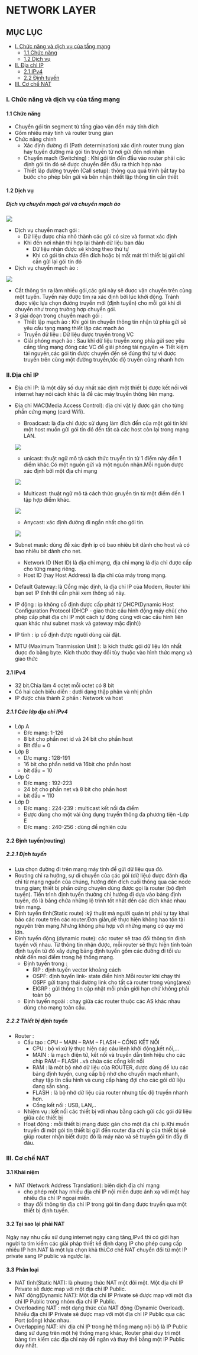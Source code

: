 <a name="Network_layer"></a>

# NETWORK LAYER
## MỤC LỤC 
- [I. Chức năng và dịch vụ của tầng mạng ](#1)
    - [1.1 Chức năng](#a)
    - [1.2 Dịch vụ](#b)
- [II. Địa chỉ IP  ](#2)
    - [2.1 IPv4](#aa)
    - [2.2 Định tuyến ](#bb)
- [III. Cơ chế NAT](#3)
<a name="1"></a>

### I. Chức năng và dịch vụ của tầng mạng 
<a name ="a"></a>

#### 1.1 Chức năng 
- Chuyển gói tin segment từ tầng giao vận đến máy tính đích 
- Gồm nhiều máy tính và router trung gian 
- Chức năng chính
    - Xác định đường đi (Path determination) xác định router trung gian hay tuyến đường mà gói tin truyền từ nơi gửi đến nơi nhận 
    - Chuyển mạch (Switching) : Khi gói tin đến đầu vào router phải các định gói tin đó sẽ được chuyển đến đầu ra thích hợp nào 
    - Thiết lâp đường truyền (Call setup): thông qua quá trình bắt tay ba bước cho phép bên gửi và bên nhận thiết lập thông tin cần thiết 

<a name="b"></a>

#### 1.2 Dịch vụ 

##### Dịch vụ chuyển mạch gói và chuyển mạch ảo

![](../images/machgoi.jpg)

- Dịch vụ chuyển mạch gói :
    - Dữ liệu được chia nhỏ thành các gói có size và format xác định 
    - Khi đến nơi nhận thì hợp lại thành dữ liệu ban đầu 
        - Dữ liệu nhận được sẽ không theo thứ tự 
        - Khi có gói tin chưa đến đích hoặc bị mất mát thì thiết bị gửi chỉ cần gửi lại gói tin đó 
- Dịch vụ chuyển mạch ảo :

![](../images/machao.jpg)

- Cắt thông tin ra làm nhiều gói,các gói này sẽ được vận chuyển trên cùng một tuyến. Tuyến này được tìm ra xác định bởi lúc khởi động. Tránh được việc lựa chọn đường truyền mới (định tuyến) cho mỗi gói khi di chuyển như trong trường hợp chuyển gói. 
- 3 giai đoạn trong chuyển mạch gói :
    - Thiết lập mạch ảo : Khi gói tin chuyển thông tin nhận từ phía gửi sẽ yêu cầu tạng mạng thiết lập các mạch ảo 
    - Truyền dữ liệu  : Dữ liệu được truyền trong VC 
    - Giải phóng mạch ảo : Sau khi dữ liệu truyền xong phía gửi sec yêu cầng tầng mạng đóng các VC để giải phóng tài nguyên
=> Tiết kiệm tài nguyên,các gói tin được chuyển đến sẽ đúng thứ tự vì được truyền trên cùng một đường truyền,tốc độ truyền cũng nhanh hơn
<a name="2"></a>

### II.Địa chỉ IP 

- Địa chỉ IP: là một dãy số duy nhất xác định một thiết bị được kết nối với internet hay nói cách khác là để các máy truyền thông liên mạng.
- Địa chỉ MAC(Media Access Control): địa chỉ vật lý được gán cho từng phần cứng mạng (card Wifi).
    - Broadcast: là địa chỉ được sử dụng làm đích đến của một gói tin khi một host muốn gửi gói tin đó đến tất cả các host còn lại trong mạng LAN.

    ![](../images/broadcast.jpg)

    - unicast: thuật ngữ mô tả cách thức truyền tin từ 1 điểm này đến 1 điểm khác.Có một nguồn gửi và một nguồn nhận.Mỗi nguồn được xác định bởi một địa chỉ mạng 

    ![](../images/unicast.jpg)

    - Multicast: thuật ngữ mô tả cách thức gruyền tin từ một điểm đến 1 tập hợp điểm khác.

    ![](../images/multicast.jpg)

    - Anycast: xác định đường đi ngắn nhất cho gói tin.

    ![](../images/anycast.jpg)

- Subnet mask: dùng để xác định ip có bao nhiêu bit dành cho host và có bao nhiêu bit dành cho net.
    - Network ID (Net ID) là địa chỉ mạng, địa chỉ mạng là địa chỉ được cấp cho từng mạng riêng.
    - Host ID (hay Host Address) là địa chỉ của máy trong mạng.
- Default Gateway: là Cổng mặc định, là địa chỉ IP của Modem, Router khi bạn set IP tĩnh thì cần phải xem thông số này.
- IP động : ip không cố định được cấp phát từ DHCP(Dynamic Host Configuration Protocol (DHCP - giao thức cấu hình động máy chủ( cho phép cấp phát địa chỉ IP một cách tự động cùng với các cấu hình liên quan khác như subnet mask và gateway mặc định))
- IP tĩnh : ip cố định được người dùng cài đặt.
- MTU (Maximum Tranmission Unit ): là kích thước gói dữ liệu lớn nhất được đo bằng byte. Kích thước thay đổi tùy thuộc vào hình thức mạng và giao thức 


<a name="aa"></a>

#### 2.1 IPv4
- 32 bit.Chia làm 4 octet mỗi octet có 8 bit 
- Có hai cách biểu diễn : dưới dạng thập phân và nhị phân 
- IP được chia thành 2 phần : Network và host
##### 2.1.1 Các lớp địa chỉ IPv4 
- Lớp A 
    - Đ/c mạng: 1-126
    - 8 bit cho phần net id và 24 bit cho phần host 
    - Bit đầu = 0
- Lớp B 
    - D/c mạng : 128-191
    - 16 bit cho phần netid và 16bit cho phần host 
    - bit đầu = 10
- Lớp C 
    - Đ/c mạng : 192-223
    - 24 bit cho phần net và 8 bit cho phần host 
    - bit đầu = 110 
- Lớp D 
    - Đ/c mạng : 224-239 : multicast kết nối đa điểm 
    - Được dùng cho một vài ứng dụng truyền thông đa phương tiện 
-Lớp E 
    - Đ/c mạng : 240-256 : dùng để nghiên cứu 
<a name="bb"></a>

#### 2.2 Định tuyến(routing)
##### 2.2.1 Định tuyến
-  Lựa chọn đường đi trên mạng máy tính để gửi dữ liệu qua đó.
- Routing chỉ ra hướng, sự di chuyển của các gói (dữ liệu) được đánh địa chỉ từ mạng nguồn của chúng, hướng đến đích cuối thông qua các node trung gian; thiết bị phần cứng chuyên dùng được gọi là router (bộ định tuyến). Tiến trình định tuyến thường chỉ hướng đi dựa vào bảng định tuyến, đó là bảng chứa những lộ trình tốt nhất đến các đích khác nhau trên mạng.
- Định tuyến tĩnh(Static route) :kỹ thuật mà người quản trị phải tự tay khai báo các route trên các router.Đơn giản,dễ thực hiện không hao tốn tài nguyên trên mạng.Nhưng không phù hợp với những mạng có quy mô lớn.
- Định tuyến động (dynamic route):  các router sẽ trao đổi thông tin định tuyến với nhau. Từ thông tin nhận được, mỗi router sẽ thực hiện tính toán định tuyến từ đó xây dựng bảng định tuyến gồm các đường đi tối ưu nhất đến mọi điểm trong hệ thống mạng. 
    - Định tuyến trong : 
        - RIP : định tuyến vector khoảng cách 
        - OSPF: định tuyến link- state điển hình.Mỗi router khi chạy thì OSPF gửi trạng thái đường link cho tất cả router trong vùng(area)
        - EIGRP : gửi thông tin cập nhật mỗi phần giới hạn chứ không phải toàn bộ 
    - Định tuyến ngoài : chạy giữa các router thuộc các AS khác nhau dùng cho mạng toàn cầu.
##### 2.2.2 Thiết bị định tuyến 
- Router : 
    - Cấu tạo : CPU – MAIN –  RAM – FLASH – CỔNG KẾT NỐI
        - CPU : bộ vi xử lý thực hiện các câu lệnh khởi động,kết nối,...
        - MAIN : là mạch điện tử, kết nối và truyền dẫn tính hiệu cho các chip RAM – FLASH ..và chứa các cổng kết nối
        - RAM : là một bộ nhớ dữ liệu của ROUTER, được dùng để lưu các bảng định tuyến, cung cấp bộ nhớ cho chuyển mạch nhanh, chạy tập tin cấu hình và cung cấp hàng đợi cho các gói dữ liệu đang sẵn sàng.
        - FLASH : là bộ nhớ dữ liệu của router nhưng tốc độ truyền nhanh hơn.
        - Cổng kết nối : USB, LAN,..
    - Nhiệm vụ : kết nối các thiết bị với nhau bằng cách gửi các gói dữ liệu giữa các thiết bị 
    - Hoạt động : mỗi thiết bị mạng được gán cho một địa chỉ ip.Khi muốn truyền đi một gói tin thiết bị gửi đến router địa chỉ ip của thiết bị sẽ giúp router nhận biết được đó là máy nào và sẽ truyền gói tin đấy đi đâu.

<a name="3"></a>

### III. Cơ chế NAT 
#### 3.1 Khái niệm 
- NAT (Network Address Translation): biên dịch địa chỉ mạng
    - cho phép một hay nhiều địa chỉ IP nội miền được ánh xạ với một hay nhiều địa chỉ IP ngoại miền.
    - thay đổi thông tin địa chỉ IP trong gói tin đang được truyền qua một thiết bị định tuyến. 
#### 3.2 Tại sao lại phải NAT 
 Ngày nay nhu cầu sử dụng internet ngày càng tăng,IPv4 thì có giới hạn người ta tìm kiếm các giải pháp thiết kế định dạng IP cho phép cung cấp nhiều IP hơn.NAT là một lựa chọn khả thi.Cơ chế NAT chuyển đổi từ một IP private sang IP public và ngược lại.
 #### 3.3 Phân loại
 - NAT tĩnh(Static NAT): là phương thức NAT một đôi một. Một địa chỉ IP Private sẽ được map với một địa chỉ IP Public. 
 - NAT động(Dynamic NAT): Một địa chỉ IP Private sẽ được map với một địa chỉ IP Public trong nhóm địa chỉ IP Public.
 - Overloading NAT : một dạng thức của NAT động (Dynamic Overload). Nhiều địa chỉ IP Private sẽ được map với một địa chỉ IP Public qua các Port (cổng) khác nhau.
 - Overlapping NAT: khi địa chỉ IP trong hệ thống mạng nội bộ là IP Public đang sử dụng trên một hệ thống mạng khác, Router phải duy trì một bảng tìm kiếm các địa chỉ này để ngăn và thay thế bằng một IP Public duy nhất.
 


    



